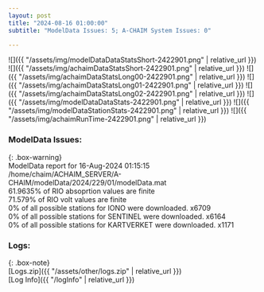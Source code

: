 ```yaml
---
layout: post
title: "2024-08-16 01:00:00"
subtitle: "ModelData Issues: 5; A-CHAIM System Issues: 0"

---
```


![]({{ "/assets/img/modelDataDataStatsShort-2422901.png" | relative_url }})
![]({{ "/assets/img/achaimDataStatsShort-2422901.png" | relative_url }})
![]({{ "/assets/img/achaimDataStatsLong00-2422901.png" | relative_url }})
![]({{ "/assets/img/achaimDataStatsLong01-2422901.png" | relative_url }})
![]({{ "/assets/img/achaimDataStatsLong02-2422901.png" | relative_url }})
![]({{ "/assets/img/modelDataDataStats-2422901.png" | relative_url }})
![]({{ "/assets/img/modelDataStationStats-2422901.png" | relative_url }})
![]({{ "/assets/img/achaimRunTime-2422901.png" | relative_url }})


### ModelData Issues:  
  
{: .box-warning}  
 ModelData report for 16-Aug-2024 01:15:15   
 /home/chaim/ACHAIM_SERVER/A-CHAIM/modelData/2024/229/01/modelData.mat   
 61.9635% of RIO absoprtion values are finite   
 71.579% of RIO volt values are finite   
 0% of all possible stations for IONO were downloaded. x6709   
 0% of all possible stations for SENTINEL were downloaded. x6164   
 0% of all possible stations for KARTVERKET were downloaded. x1171   
  


### Logs:  
  
{: .box-note}  
[Logs.zip]({{ "/assets/other/logs.zip" | relative_url }})  
[Log Info]({{ "/logInfo" | relative_url }})  
